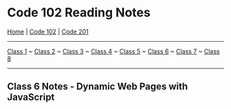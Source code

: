 # Code 102 Reading Notes

[Home](README.md) | [Code 102](https://melanie-johnston.github.io/reading-notes/102/home102) | [Code 201](https://melanie-johnston.github.io/reading-notes/201/home201)

---

[Class 1](https://melanie-johnston.github.io/reading-notes/102/class1) ~
[Class 2](https://melanie-johnston.github.io/reading-notes/102/class2) ~
[Class 3](https://melanie-johnston.github.io/reading-notes/102/class3) ~
[Class 4](https://melanie-johnston.github.io/reading-notes/102/class4) ~
[Class 5](https://melanie-johnston.github.io/reading-notes/102/class5) ~
[Class 6](https://melanie-johnston.github.io/reading-notes/102/class6) ~
[Class 7](https://melanie-johnston.github.io/reading-notes/102/class7) ~
[Class 8](https://melanie-johnston.github.io/reading-notes/102/class8) 

---

## Class 6 Notes - Dynamic Web Pages with JavaScript